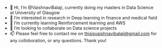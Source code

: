 - 👋 Hi, I’m @VaishnaviBalaji, currently doing my masters in Data Science at University of Glasgow
- 👀 I’m interested in research in Deep learning in finance and medical field
- 🌱 I’m currently learning Reinforcement learning and AWS
- 💞️ I’m looking to collaborate on Data science projects 
- 📫 Please feel free to contact me on thisisvaishnavibalaji@gmail.com for any colloboration, or any questions.
Thank you!

<!---
VaishnaviBalaji/VaishnaviBalaji is a ✨ special ✨ repository because its `README.md` (this file) appears on your GitHub profile.
You can click the Preview link to take a look at your changes.
--->
